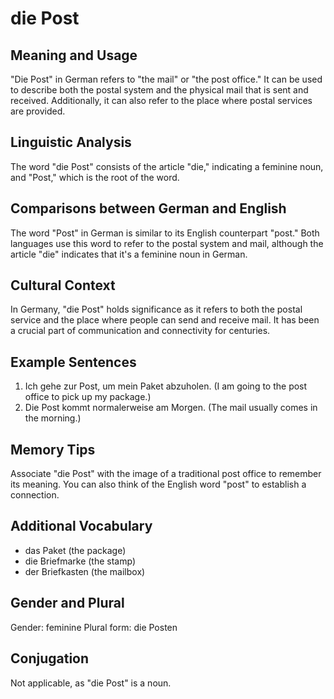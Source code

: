 # die Post
## Meaning and Usage
"Die Post" in German refers to "the mail" or "the post office." It can be used to describe both the postal system and the physical mail that is sent and received. Additionally, it can also refer to the place where postal services are provided.

## Linguistic Analysis
The word "die Post" consists of the article "die," indicating a feminine noun, and "Post," which is the root of the word.

## Comparisons between German and English
The word "Post" in German is similar to its English counterpart "post." Both languages use this word to refer to the postal system and mail, although the article "die" indicates that it's a feminine noun in German.

## Cultural Context
In Germany, "die Post" holds significance as it refers to both the postal service and the place where people can send and receive mail. It has been a crucial part of communication and connectivity for centuries.

## Example Sentences
1. Ich gehe zur Post, um mein Paket abzuholen. (I am going to the post office to pick up my package.)
2. Die Post kommt normalerweise am Morgen. (The mail usually comes in the morning.)

## Memory Tips
Associate "die Post" with the image of a traditional post office to remember its meaning. You can also think of the English word "post" to establish a connection.

## Additional Vocabulary
- das Paket (the package)
- die Briefmarke (the stamp)
- der Briefkasten (the mailbox)

## Gender and Plural
Gender: feminine
Plural form: die Posten

## Conjugation
Not applicable, as "die Post" is a noun.